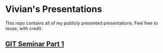 # Vivian's Presentations
This repo contains all of my publicly presented presentations. Feel free to reuse, with credit. 

## [GIT Seminar Part 1](https://viv-codes.github.io/reveal.js-master/index.html)
